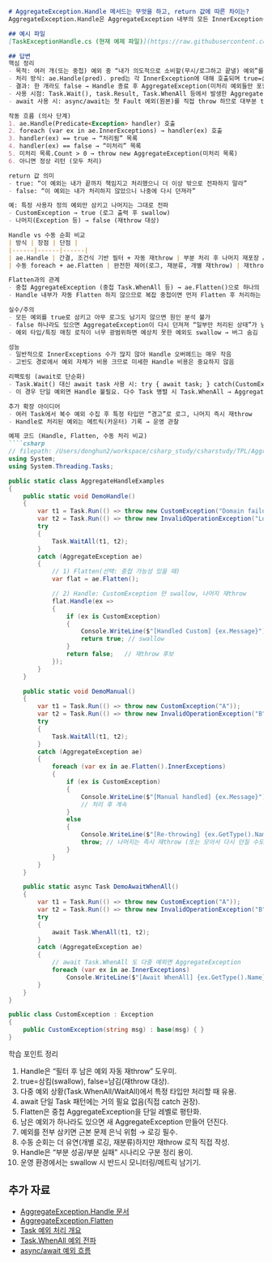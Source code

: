 ```markdown
# AggregateException.Handle 메서드는 무엇을 하고, return 값에 따른 차이는?
AggregateException.Handle은 AggregateException 내부의 모든 InnerException을 순회하면서 “이 예외는 내가 처리(삼킴)할 것인지” 여부를 bool 반환값으로 결정하게 해주는 필터/정리 도구다. true면 해당 예외를 ‘처리됨’으로 간주해 제거하고, false면 남긴다. 순회가 끝난 뒤 아직 처리되지 않은(false) 예외가 하나라도 남아 있으면 새 AggregateException을 (남은 예외들만 담아) 다시 throw한다. 모두 true면(=전부 처리) 추가 throw 없이 조용히 종료된다.

## 예시 파일
[TaskExceptionHandle.cs (현재 예제 파일)](https://raw.githubusercontent.com/hundong2/csharp_study/main/csharstudy/TPL/TaskExceptionHandle.cs)

## 답변
핵심 정리  
- 목적: 여러 개(또는 중첩) 예외 중 “내가 의도적으로 소비할(무시/로그하고 끝낼) 예외”를 골라내고 나머지를 자동 재throw.  
- 처리 방식: ae.Handle(pred). pred는 각 InnerException에 대해 호출되며 true=삼킴(swallow), false=남김.  
- 결과: 한 개라도 false → Handle 종료 후 AggregateException(미처리 예외들만 포함) 재throw. 전부 true → 추가 예외 없음.  
- 사용 시점: Task.Wait(), task.Result, Task.WhenAll 등에서 발생한 AggregateException을 선별 처리할 때(특정 타입/메시지/상태 코드 등).  
- await 사용 시: async/await는 첫 Fault 예외(원본)를 직접 throw 하므로 대부분 try/catch로 충분; Handle은 주로 Wait/WhenAll 다중 예외 패턴에서 의미.  

작동 흐름 (의사 단계)  
1. ae.Handle(Predicate<Exception> handler) 호출  
2. foreach (var ex in ae.InnerExceptions) → handler(ex) 호출  
3. handler(ex) == true → “처리됨” 목록  
4. handler(ex) == false → “미처리” 목록  
5. 미처리 목록.Count > 0 → throw new AggregateException(미처리 목록)  
6. 아니면 정상 리턴 (모두 처리)  

return 값 의미  
- true: “이 예외는 내가 끝까지 책임지고 처리했으니 더 이상 밖으로 전파하지 말라”  
- false: “이 예외는 내가 처리하지 않았으니 나중에 다시 던져라”  

예: 특정 사용자 정의 예외만 삼키고 나머지는 그대로 전파  
- CustomException → true (로그 출력 후 swallow)  
- 나머지(Exception 등) → false (재throw 대상)  

Handle vs 수동 순회 비교  
| 방식 | 장점 | 단점 |
|------|------|------|
| ae.Handle | 간결, 조건식 기반 필터 + 자동 재throw | 부분 처리 후 나머지 재포장 AggregateException → 원본 구조 추적 약간 어려울 수 있음 |
| 수동 foreach + ae.Flatten | 완전한 제어(로그, 재분류, 개별 재throw) | 재throw/필터 로직 직접 작성 필요 |

Flatten과의 관계  
- 중첩 AggregateException (중첩 Task.WhenAll 등) → ae.Flatten()으로 하나의 평면 리스트로 만들고 Handle 적용 가능  
- Handle 내부가 자동 Flatten 하지 않으므로 복잡 중첩이면 먼저 Flatten 후 처리하는 패턴 사용  

실수/주의  
- 모든 예외를 true로 삼키고 아무 로그도 남기지 않으면 원인 분석 불가  
- false 하나라도 있으면 AggregateException이 다시 던져져 “일부만 처리된 상태”가 남지 않음  
- 예외 타입/특징 매칭 로직이 너무 광범위하면 예상치 못한 예외도 swallow → 버그 숨김  

성능  
- 일반적으로 InnerExceptions 수가 많지 않아 Handle 오버헤드는 매우 작음  
- 고빈도 경로에서 예외 자체가 비용 크므로 미세한 Handle 비용은 중요하지 않음  

리팩토링 (await로 단순화)  
- Task.Wait() 대신 await task 사용 시: try { await task; } catch(CustomException ex) { ... }  
- 이 경우 단일 예외면 Handle 불필요. 다수 Task 병렬 시 Task.WhenAll → AggregateException 발생(여전히 Handle 가능).  

추가 확장 아이디어  
- 여러 Task에서 복수 예외 수집 후 특정 타입만 “경고”로 로그, 나머지 즉시 재throw  
- Handle로 처리된 예외는 메트릭(카운터) 기록 → 운영 관찰  

예제 코드 (Handle, Flatten, 수동 처리 비교)  
````csharp
// filepath: /Users/donghun2/workspace/csharp_study/csharstudy/TPL/AggregateHandleExamples.cs
using System;
using System.Threading.Tasks;

public static class AggregateHandleExamples
{
    public static void DemoHandle()
    {
        var t1 = Task.Run(() => throw new CustomException("Domain failure A"));
        var t2 = Task.Run(() => throw new InvalidOperationException("Logic failure"));
        try
        {
            Task.WaitAll(t1, t2);
        }
        catch (AggregateException ae)
        {
            // 1) Flatten(선택: 중첩 가능성 있을 때)
            var flat = ae.Flatten();

            // 2) Handle: CustomException 만 swallow, 나머지 재throw
            flat.Handle(ex =>
            {
                if (ex is CustomException)
                {
                    Console.WriteLine($"[Handled Custom] {ex.Message}");
                    return true; // swallow
                }
                return false;   // 재throw 후보
            });
        }
    }

    public static void DemoManual()
    {
        var t1 = Task.Run(() => throw new CustomException("A"));
        var t2 = Task.Run(() => throw new InvalidOperationException("B"));
        try
        {
            Task.WaitAll(t1, t2);
        }
        catch (AggregateException ae)
        {
            foreach (var ex in ae.Flatten().InnerExceptions)
            {
                if (ex is CustomException)
                {
                    Console.WriteLine($"[Manual handled] {ex.Message}");
                    // 처리 후 계속
                }
                else
                {
                    Console.WriteLine($"[Re-throwing] {ex.GetType().Name}");
                    throw; // 나머지는 즉시 재throw (또는 모아서 다시 던질 수도)
                }
            }
        }
    }

    public static async Task DemoAwaitWhenAll()
    {
        var t1 = Task.Run(() => throw new CustomException("A"));
        var t2 = Task.Run(() => throw new InvalidOperationException("B"));
        try
        {
            await Task.WhenAll(t1, t2);
        }
        catch (AggregateException ae)
        {
            // await Task.WhenAll 도 다중 예외면 AggregateException
            foreach (var ex in ae.InnerExceptions)
                Console.WriteLine($"[Await WhenAll] {ex.GetType().Name}:{ex.Message}");
        }
    }
}

public class CustomException : Exception
{
    public CustomException(string msg) : base(msg) { }
}
````

학습 포인트 정리  
1. Handle은 “필터 후 남은 예외 자동 재throw” 도우미.  
2. true=삼킴(swallow), false=남김(재throw 대상).  
3. 다중 예외 상황(Task.WhenAll/WaitAll)에서 특정 타입만 처리할 때 유용.  
4. await 단일 Task 패턴에는 거의 필요 없음(직접 catch 권장).  
5. Flatten은 중첩 AggregateException을 단일 레벨로 평탄화.  
6. 남은 예외가 하나라도 있으면 새 AggregateException 만들어 던진다.  
7. 예외를 전부 삼키면 근본 문제 은닉 위험 → 로깅 필수.  
8. 수동 순회는 더 유연(개별 로깅, 재분류)하지만 재throw 로직 직접 작성.  
9. Handle은 “부분 성공/부분 실패” 시나리오 구분 정리 용이.  
10. 운영 환경에서는 swallow 시 반드시 모니터링/메트릭 남기기.  

## 추가 자료
- [AggregateException.Handle 문서](https://learn.microsoft.com/dotnet/api/system.aggregateexception.handle)
- [AggregateException.Flatten](https://learn.microsoft.com/dotnet/api/system.aggregateexception.flatten)
- [Task 예외 처리 개요](https://learn.microsoft.com/dotnet/standard/parallel-programming/exception-handling-task-parallel-library)
- [Task.WhenAll 예외 전파](https://learn.microsoft.com/dotnet/api/system.threading.tasks.task.whenall)
- [async/await 예외 흐름](https://learn.microsoft.com/dotnet/csharp/asynchronous-programming/)
```
